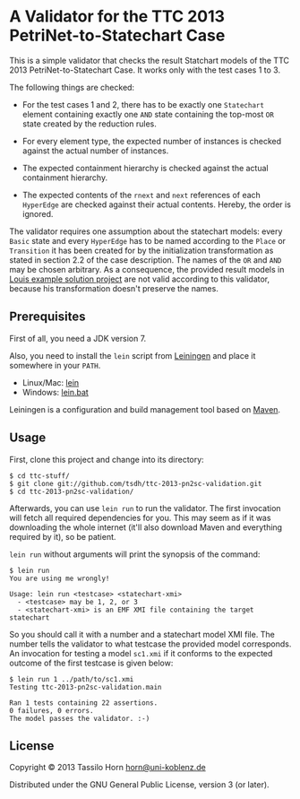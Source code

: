 # A Validator for the TTC 2013 PetriNet-to-Statechart Case

This is a simple validator that checks the result Statchart models of the TTC
2013 PetriNet-to-Statechart Case.  It works only with the test cases 1 to 3.

The following things are checked:

  - For the test cases 1 and 2, there has to be exactly one `Statechart`
    element containing exactly one `AND` state containing the top-most `OR`
    state created by the reduction rules.

  - For every element type, the expected number of instances is checked against
    the actual number of instances.

  - The expected containment hierarchy is checked against the actual
    containment hierarchy.
	
  - The expected contents of the `rnext` and `next` references of each
    `HyperEdge` are checked against their actual contents.  Hereby, the order
    is ignored.

The validator requires one assumption about the statechart models: every
`Basic` state and every `HyperEdge` has to be named according to the `Place` or
`Transition` it has been created for by the initialization transformation as
stated in section 2.2 of the case description.  The names of the `OR` and `AND`
may be chosen arbitrary.  As a consequence, the provided result models in
[Louis example solution project](https://github.com/louismrose/ttc_pn2sc/) are
not valid according to this validator, because his transformation doesn't
preserve the names.

## Prerequisites

First of all, you need a JDK version 7.

Also, you need to install the `lein` script from
[Leiningen](http://leiningen.org) and place it somewhere in your `PATH`.

  - Linux/Mac: [lein](https://raw.github.com/technomancy/leiningen/stable/bin/lein)
  - Windows: [lein.bat](https://raw.github.com/technomancy/leiningen/preview/bin/lein.bat)

Leiningen is a configuration and build management tool based on
[Maven](http://maven.apache.org/).

## Usage

First, clone this project and change into its directory:

````
$ cd ttc-stuff/
$ git clone git://github.com/tsdh/ttc-2013-pn2sc-validation.git
$ cd ttc-2013-pn2sc-validation/
````

Afterwards, you can use `lein run` to run the validator.  The first invocation
will fetch all required dependencies for you.  This may seem as if it was
downloading the whole internet (it'll also download Maven and everything
required by it), so be patient.

`lein run` without arguments will print the synopsis of the command:

````
$ lein run
You are using me wrongly!

Usage: lein run <testcase> <statechart-xmi>
  - <testcase> may be 1, 2, or 3
  - <statechart-xmi> is an EMF XMI file containing the target statechart
````

So you should call it with a number and a statechart model XMI file.  The
number tells the validator to what testcase the provided model corresponds.  An
invocation for testing a model `sc1.xmi` if it conforms to the expected outcome
of the first testcase is given below:

````
$ lein run 1 ../path/to/sc1.xmi
Testing ttc-2013-pn2sc-validation.main

Ran 1 tests containing 22 assertions.
0 failures, 0 errors.
The model passes the validator. :-)
````

## License

Copyright © 2013 Tassilo Horn <horn@uni-koblenz.de>

Distributed under the GNU General Public License, version 3 (or later).
